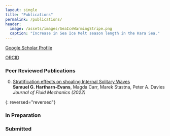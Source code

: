 ```yaml
---
layout: single
title: "Publications"
permalink: /publications/
header:
  image: /assets/images/SeaIceWarmingStripe.png
  caption: "Increase in Sea Ice Melt season length in the Kara Sea."
---
```


[Google Scholar Profile](https://scholar.google.com/citations?user=naRfL8cAAAAJ&hl=en)

[ORCID](https://orcid.org/0000-0003-4643-8932)


### Peer Reviewed Publications
0.  [Stratification effects on shoaling Internal Solitary Waves][1]  
    **Samuel G. Hartharn-Evans**, Magda Carr,  Marek Stastna, Peter A. Davies 
    *Journal of Fluid Mechanics (2022)*  
    
{: reversed="reversed"}

### In Preparation  


### Submitted  

[1]: /assets/documents/Hartharn-Evans2022.pdf

